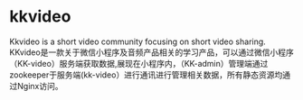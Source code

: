 # kkvideo
Kkvideo is a short video community focusing on short video sharing.
KKvideo是一款关于微信小程序及音频产品相关的学习产品，可以通过微信小程序（KK-video）服务端获取数据,展现在小程序内，（KK-admin）管理端通过zookeeper于服务端(kk-video）进行通讯进行管理相关数据，所有静态资源均通过Nginx访问。
